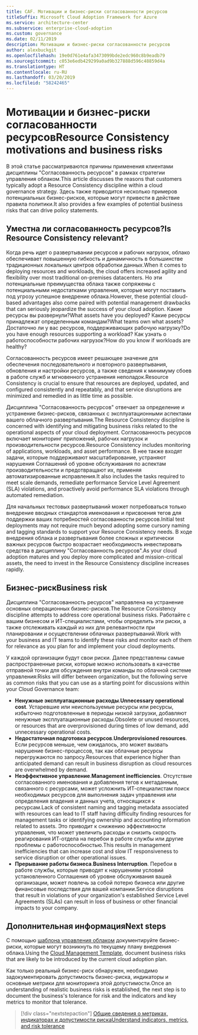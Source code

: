 ```yaml
---
title: CAF. Мотивации и бизнес-риски согласованности ресурсов
titleSuffix: Microsoft Cloud Adoption Framework for Azure
ms.service: architecture-center
ms.subservice: enterprise-cloud-adoption
ms.custom: governance
ms.date: 02/11/2019
description: Мотивации и бизнес-риски согласованности ресурсов
author: alexbuckgit
ms.openlocfilehash: 19e0d761e4afa3473099bde2edc960c8b9eadb79
ms.sourcegitcommit: c053e6edb429299a0ad9b327888d596c48859d4a
ms.translationtype: HT
ms.contentlocale: ru-RU
ms.lasthandoff: 03/20/2019
ms.locfileid: "58242465"
---
```

# <a name="resource-consistency-motivations-and-business-risks"></a><span data-ttu-id="a57d6-103">Мотивации и бизнес-риски согласованности ресурсов</span><span class="sxs-lookup"><span data-stu-id="a57d6-103">Resource Consistency motivations and business risks</span></span>

<span data-ttu-id="a57d6-104">В этой статье рассматриваются причины применения клиентами дисциплины "Согласованность ресурсов" в рамках стратегии управления облаком.</span><span class="sxs-lookup"><span data-stu-id="a57d6-104">This article discusses the reasons that customers typically adopt a Resource Consistency discipline within a cloud governance strategy.</span></span> <span data-ttu-id="a57d6-105">Здесь также приводится несколько примеров потенциальных бизнес-рисков, которые могут привести в действие правила политики.</span><span class="sxs-lookup"><span data-stu-id="a57d6-105">It also provides a few examples of potential business risks that can drive policy statements.</span></span>

<!-- markdownlint-disable MD026 -->

## <a name="is-resource-consistency-relevant"></a><span data-ttu-id="a57d6-106">Уместна ли согласованность ресурсов?</span><span class="sxs-lookup"><span data-stu-id="a57d6-106">Is Resource Consistency relevant?</span></span>

<span data-ttu-id="a57d6-107">Когда речь идет о развертывании ресурсов и рабочих нагрузок, облако обеспечивает повышенную гибкость и динамичность в большинстве традиционных локальных центров обработки данных.</span><span class="sxs-lookup"><span data-stu-id="a57d6-107">When it comes to deploying resources and workloads, the cloud offers increased agility and flexibility over most traditional on-premises datacenters.</span></span> <span data-ttu-id="a57d6-108">Но эти потенциальные преимущества облака также сопряжены с потенциальными недостатками управления, которые могут поставить под угрозу успешное внедрение облака.</span><span class="sxs-lookup"><span data-stu-id="a57d6-108">However, these potential cloud-based advantages also come paired with potential management drawbacks that can seriously jeopardize the success of your cloud adoption.</span></span> <span data-ttu-id="a57d6-109">Какие ресурсы вы развернули?</span><span class="sxs-lookup"><span data-stu-id="a57d6-109">What assets have you deployed?</span></span> <span data-ttu-id="a57d6-110">Какие ресурсы принадлежат определенным командам?</span><span class="sxs-lookup"><span data-stu-id="a57d6-110">What teams own what assets?</span></span> <span data-ttu-id="a57d6-111">Достаточно ли у вас ресурсов, поддерживающих рабочую нагрузку?</span><span class="sxs-lookup"><span data-stu-id="a57d6-111">Do you have enough resources supporting a workload?</span></span> <span data-ttu-id="a57d6-112">Как узнать о работоспособности рабочих нагрузок?</span><span class="sxs-lookup"><span data-stu-id="a57d6-112">How do you know if workloads are healthy?</span></span>

<span data-ttu-id="a57d6-113">Согласованность ресурсов имеет решающее значение для обеспечения последовательного и повторного развертывания, обновления и настройки ресурсов, а также сведения к минимуму сбоев в работе служб и мгновенного устранения неполадок.</span><span class="sxs-lookup"><span data-stu-id="a57d6-113">Resource Consistency is crucial to ensure that resources are deployed, updated, and configured consistently and repeatably, and that service disruptions are minimized and remedied in as little time as possible.</span></span>

<span data-ttu-id="a57d6-114">Дисциплина "Согласованность ресурсов" отвечает за определение и устранение бизнес-рисков, связанных с эксплуатационными аспектами вашего облачного развертывания.</span><span class="sxs-lookup"><span data-stu-id="a57d6-114">The Resource Consistency discipline is concerned with identifying and mitigating business risks related to the operational aspects of your cloud deployment.</span></span> <span data-ttu-id="a57d6-115">Согласованность ресурсов включает мониторинг приложений, рабочих нагрузок и производительности ресурсов.</span><span class="sxs-lookup"><span data-stu-id="a57d6-115">Resource Consistency includes monitoring of applications, workloads, and asset performance.</span></span> <span data-ttu-id="a57d6-116">В нее также входят задачи, которые поддерживают масштабирование, устраняют нарушения Соглашений об уровне обслуживания по аспектам производительности и предотвращают их, применяя автоматизированные исправления.</span><span class="sxs-lookup"><span data-stu-id="a57d6-116">It also includes the tasks required to meet scale demands, remediate performance Service Level Agreement (SLA) violations, and proactively avoid performance SLA violations through automated remediation.</span></span>

<span data-ttu-id="a57d6-117">Для начальных тестовых развертываний может потребоваться только внедрение вводных стандартов именования и присвоения тегов для поддержки ваших потребностей согласованности ресурсов.</span><span class="sxs-lookup"><span data-stu-id="a57d6-117">Initial test deployments may not require much beyond adopting some cursory naming and tagging standards to support your Resource Consistency needs.</span></span> <span data-ttu-id="a57d6-118">В ходе внедрения облака и развертывания более сложных и критически важных ресурсов быстро возрастает необходимость инвестировать средства в дисциплину "Согласованность ресурсов".</span><span class="sxs-lookup"><span data-stu-id="a57d6-118">As your cloud adoption matures and you deploy more complicated and mission-critical assets, the need to invest in the Resource Consistency discipline increases rapidly.</span></span>

## <a name="business-risk"></a><span data-ttu-id="a57d6-119">Бизнес-риск</span><span class="sxs-lookup"><span data-stu-id="a57d6-119">Business risk</span></span>

<span data-ttu-id="a57d6-120">Дисциплина "Согласованность ресурсов" направлена на устранение основных операционных бизнес-рисков.</span><span class="sxs-lookup"><span data-stu-id="a57d6-120">The Resource Consistency discipline attempts to address core operational business risks.</span></span> <span data-ttu-id="a57d6-121">Работайте с вашим бизнесом и ИТ-специалистами, чтобы определить эти риски, а также отслеживать каждый из них для релевантности при планировании и осуществлении облачных развертываний.</span><span class="sxs-lookup"><span data-stu-id="a57d6-121">Work with your business and IT teams to identify these risks and monitor each of them for relevance as you plan for and implement your cloud deployments.</span></span>

<span data-ttu-id="a57d6-122">У каждой организации будут свои риски. Далее представлены самые распространенные риски, которые можно использовать в качестве отправной точки для обсуждения внутри команды по облачной системе управления:</span><span class="sxs-lookup"><span data-stu-id="a57d6-122">Risks will differ between organization, but the following serve as common risks that you can use as a starting point for discussions within your Cloud Governance team:</span></span>

- <span data-ttu-id="a57d6-123">**Ненужные эксплуатационные расходы**.</span><span class="sxs-lookup"><span data-stu-id="a57d6-123">**Unnecessary operational cost**.</span></span> <span data-ttu-id="a57d6-124">Устаревшие или неиспользуемые ресурсы или ресурсы, избыточно подготовленные в периоды низкой загрузки, добавляют ненужные эксплуатационные расходы.</span><span class="sxs-lookup"><span data-stu-id="a57d6-124">Obsolete or unused resources, or resources that are overprovisioned during times of low demand, add unnecessary operational costs.</span></span>
- <span data-ttu-id="a57d6-125">**Недостаточная подготовка ресурсов**.</span><span class="sxs-lookup"><span data-stu-id="a57d6-125">**Underprovisioned resources**.</span></span> <span data-ttu-id="a57d6-126">Если ресурсов меньше, чем ожидалось, это может вызвать нарушение бизнес-процессов, так как облачные ресурсы перегружаются по запросу.</span><span class="sxs-lookup"><span data-stu-id="a57d6-126">Resources that experience higher than anticipated demand can result in business disruption as cloud resources are overwhelmed by demand.</span></span>
- <span data-ttu-id="a57d6-127">**Неэффективное управление**.</span><span class="sxs-lookup"><span data-stu-id="a57d6-127">**Management inefficiencies**.</span></span> <span data-ttu-id="a57d6-128">Отсутствие согласованного именования и добавления тегов к метаданным, связанного с ресурсами, может усложнить ИТ-специалистам поиск необходимых ресурсов для выполнения задач управления или определения владения и данных учета, относящихся к ресурсам.</span><span class="sxs-lookup"><span data-stu-id="a57d6-128">Lack of consistent naming and tagging metadata associated with resources can lead to IT staff having difficulty finding resources for management tasks or identifying ownership and accounting information related to assets.</span></span> <span data-ttu-id="a57d6-129">Это приводит к снижению эффективности управления, что может увеличить расходы и снизить скорость реагирования ИТ-отдела на перебои в работе службы или другие проблемы с работоспособностью.</span><span class="sxs-lookup"><span data-stu-id="a57d6-129">This results in management inefficiencies that can increase cost and slow IT responsiveness to service disruption or other operational issues.</span></span>
- <span data-ttu-id="a57d6-130">**Прерывание работы бизнеса**.</span><span class="sxs-lookup"><span data-stu-id="a57d6-130">**Business Interruption**.</span></span> <span data-ttu-id="a57d6-131">Перебои в работе службы, которые приводят к нарушениям условий установленного Соглашения об уровне обслуживания вашей организации, может повлечь за собой потерю бизнеса или другие финансовые последствия для вашей компании.</span><span class="sxs-lookup"><span data-stu-id="a57d6-131">Service disruptions that result in violations of your organization's established Service Level Agreements (SLAs) can result in loss of business or other financial impacts to your company.</span></span>

## <a name="next-steps"></a><span data-ttu-id="a57d6-132">Дополнительная информация</span><span class="sxs-lookup"><span data-stu-id="a57d6-132">Next steps</span></span>

<span data-ttu-id="a57d6-133">С помощью [шаблона управления облаком](./template.md) документируйте бизнес-риски, которые могут возникнуть по текущему плану внедрения облака.</span><span class="sxs-lookup"><span data-stu-id="a57d6-133">Using the [Cloud Management Template](./template.md), document business risks that are likely to be introduced by the current cloud adoption plan.</span></span>

<span data-ttu-id="a57d6-134">Как только реальный бизнес-риск обнаружен, необходимо задокументировать допустимость бизнес-риска, индикаторы и основные метрики для мониторинга этой допустимости.</span><span class="sxs-lookup"><span data-stu-id="a57d6-134">Once an understanding of realistic business risks is established, the next step is to document the business's tolerance for risk and the indicators and key metrics to monitor that tolerance.</span></span>

> [!div class="nextstepaction"]
> [<span data-ttu-id="a57d6-135">Общие сведения о метриках, индикаторах и допустимости риска</span><span class="sxs-lookup"><span data-stu-id="a57d6-135">Understand indicators, metrics, and risk tolerance</span></span>](./metrics-tolerance.md)
